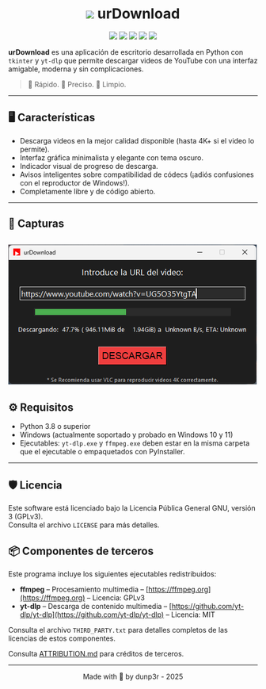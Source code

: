 <h1 align="center"><img src="https://github.com/dunp3r/urDownload/blob/master/assets/you_icon.ico"/> urDownload</h1>

<p align="center">
	<a href="https://github.com/dunp3r/urDownload/releases"><img src="https://img.shields.io/github/v/release/dunp3r/urDownload?style=flat-square&include_prereleases&label=version" /></a>
	<a href="https://github.com/dunp3r/urDownload/releases"><img src="https://img.shields.io/github/downloads/dunp3r/urDownload/total.svg?style=flat-square" /></a>
	<a href="https://github.com/dunp3r/urDownload/issues"><img src="https://img.shields.io/github/issues-raw/dunp3r/urDownload.svg?style=flat-square&label=issues" /></a>
	<a href="https://github.com/dunp3r/urDownload/graphs/contributors"><img src="https://img.shields.io/github/contributors/dunp3r/urDownload?style=flat-square" /></a>
	<a href="https://github.com/dunp3r/urDownload/blob/main/LICENSE"><img src="https://img.shields.io/github/license/dunp3r/urDownload?style=flat-square" /></a>
</p>



**urDownload** es una aplicación de escritorio desarrollada en Python con `tkinter` y `yt-dlp` que permite descargar videos de YouTube con una interfaz amigable, moderna y sin complicaciones.

> 🚀 Rápido. 🎯 Preciso. 🧼 Limpio.

---

## 🖥️ Características

- Descarga videos en la mejor calidad disponible (hasta 4K+ si el video lo permite).
- Interfaz gráfica minimalista y elegante con tema oscuro.
- Indicador visual de progreso de descarga.
- Avisos inteligentes sobre compatibilidad de códecs (¡adiós confusiones con el reproductor de Windows!).
- Completamente libre y de código abierto.

---

## 📸 Capturas

![Vista previa de urDownload](assets/capture.png)
---

## ⚙️ Requisitos

- Python 3.8 o superior
- Windows (actualmente soportado y probado en Windows 10 y 11)
- Ejecutables: `yt-dlp.exe` y `ffmpeg.exe` deben estar en la misma carpeta que el ejecutable o empaquetados con PyInstaller.

---

## 🛡️ Licencia

Este software está licenciado bajo la Licencia Pública General GNU, versión 3 (GPLv3).  
Consulta el archivo `LICENSE` para más detalles.

## 📦 Componentes de terceros

Este programa incluye los siguientes ejecutables redistribuidos:

- **ffmpeg** – Procesamiento multimedia – [https://ffmpeg.org](https://ffmpeg.org) – Licencia: GPLv3
- **yt-dlp** – Descarga de contenido multimedia – [https://github.com/yt-dlp/yt-dlp](https://github.com/yt-dlp/yt-dlp) – Licencia: MIT

Consulta el archivo `THIRD_PARTY.txt` para detalles completos de las licencias de estos componentes.

Consulta [ATTRIBUTION.md](ATTRIBUTION.md) para créditos de terceros.

---
<p align="center">Made with 💚 by dunp3r - 2025</p>


